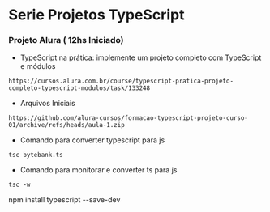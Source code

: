 # Serie Projetos TypeScript

### Projeto Alura ( 12hs Iniciado)
* TypeScript na prática: implemente um projeto completo com TypeScript e módulos
```
https://cursos.alura.com.br/course/typescript-pratica-projeto-completo-typescript-modulos/task/133248
```

* Arquivos Iniciais
```
https://github.com/alura-cursos/formacao-typescript-projeto-curso-01/archive/refs/heads/aula-1.zip
```

* Comando para converter typescript para js
```
tsc bytebank.ts
```

* Comando para monitorar e converter ts para js
```
tsc -w
```

npm install typescript --save-dev